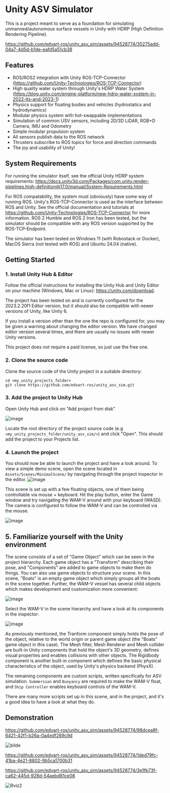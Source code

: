 # Unity ASV Simulator
This is a project meant to serve as a foundation for simulating unmanned/autonomous surface vessels in Unity with HDRP (High Definition Rendering Pipeline).

https://github.com/edvart-ros/unity_asv_sim/assets/94528774/35275add-04a7-4d5d-b1de-eafd5a51cb38

## Features
- ROS/ROS2 integration with Unity ROS-TCP-Connector (https://github.com/Unity-Technologies/ROS-TCP-Connector)
- High quality water system through Unity's HDRP Water System (https://blog.unity.com/engine-platform/new-hdrp-water-system-in-2022-lts-and-2023-1)
- Physics support for floating bodies and vehicles (hydrostatics and hydrodynamics)
- Modular physics system with hot-swappable implementations
- Simulation of common USV sensors, including 2D/3D LiDAR, RGB+D Camera, IMU and Odometry
- Simple modular propulsion system
- All sensors publish data to the ROS network
- Thrusters subscribe to ROS topics for force and direction commands
- The joy and usability of Unity!

## System Requirements
For running the simulator itself, see the official Unity HDRP system requirements: https://docs.unity3d.com/Packages/com.unity.render-pipelines.high-definition@17.0/manual/System-Requirements.html

For ROS compatability, the system must (obviously) have some way of running ROS. Unity's ROS-TCP-Connector is used as the interface between ROS and Unity. See the official documentation and tutorials at https://github.com/Unity-Technologies/ROS-TCP-Connector for more information. ROS 2 Humble and ROS 2 Iron has been tested, but the simulator should be compatible with any ROS version supported by the ROS-TCP-Endpoint.


The simulator has been tested on Windows 11 (with Robostack or Docker), MacOS Sierra (not tested with ROS) and Ubuntu 24.04 (native). 

## Getting Started
### 1. Install Unity Hub & Editor
Follow the official instructions for installing the Unity Hub and Unity Editor on your machine (Windows, Mac or Linux): https://unity.com/download.

The project has been tested on and is currently configured for the 2023.2.20f1 Editor version, but it should also be compatible with newer versions of Unity, like Unity 6. 

If you install a version other than the one the repo is configured for, you may be given a warning about changing the editor version. We have changed editor version several times, and there are usually no issues with newer Unity versions. 

This project does not require a paid license, so just use the free one.

### 2. Clone the source code
Clone the source code of the Unity project in a suitable directory:

    cd <my_unity_projects_folder>
    git clone https://github.com/edvart-ros/unity_asv_sim.git

### 3. Add the project to Unity Hub
Open Unity Hub and click on "Add project from disk"

![image](https://github.com/edvart-ros/unity_asv_sim/assets/94528774/bb392f85-1678-42ac-b536-531f8b0050e6)


Locate the root directory of the project source code (e.g` <my_unity_projects_folder/unity_asv_sim/>`) and click "Open". This should add the project to your Projects list. 

### 4. Launch the project
You should now be able to launch the project and have a look around. To view a simple demo scene, open the scene located in `Assets/Scenes/MinimalScene/` by navigating through the project inspector in the editor.
![image](https://github.com/edvart-ros/unity_asv_sim/assets/94528774/c7bdcf44-9f95-4bbf-97d5-934bbbe6dd6f)

This scene is set up with a few floating objects, one of them being controllable via mouse + keyboard. Hit the play button, enter the Game window and try navigating the WAM-V around with your keyboard (WASD). The camera is configured to follow the WAM-V
and can be controlled via the mouse.

![image](https://github.com/edvart-ros/unity_asv_sim/assets/94528774/83a8bfac-f161-48b0-986c-15f184ecc1e5)


## 5. Familiarize yourself with the Unity environment
The scene consists of a set of "Game Object" which can be seen in the project hierarchy. Each game object has a "Transform" describing their pose, and "Components" are added to game objects to make them do things. 
You can also use game objects to structure your scene. In this scene, "Boats" is an empty game object which simply groups all the boats in the scene together. Further, the WAM-V vessel has several child objects which makes development and customization more convenient:

![image](https://github.com/edvart-ros/unity_asv_sim/assets/94528774/81155646-4244-45c2-9db4-652f86a41cec)

Select the WAM-V in the scene hierarchy and have a look at its components in the inspector:

![image](https://github.com/edvart-ros/unity_asv_sim/assets/94528774/5a493aa0-ebe5-416c-87a9-66db0edefa46)

As previously mentioned, the Tranform component simply holds the pose of the object, relative to the world origin or parent game object (the "Boats" game object in this case).
The Mesh filter, Mesh Renderer and Mesh collider are built-in Unity components that hold the object's 3D geometry, defines visual properties and enables collisions with other objects.
The Rigidbody component is another built-in component which defines the basic physical characteristics of the object, used by Unity's physics backend (PhysX).

The remaining components are custom scripts, written specifically for ASV simulation. `Submersion` and `Buoyancy` are required to make the WAM-V float, and `Ship Controller` enables keyboard controls of the WAM-V.

There are many more scripts set up in this scene, and in the project, and it's a good idea to have a look at what they do.




## Demonstration
https://github.com/edvart-ros/unity_asv_sim/assets/94528774/98dcea8f-6421-42f1-b26a-0a4edf289c9d

![bilde](https://github.com/edvart-ros/unity_asv_sim/assets/94528774/e7928355-eacf-41d1-8bfe-dcd7cc979207)

https://github.com/edvart-ros/unity_asv_sim/assets/94528774/1ded79fc-41ba-4e21-8802-9b5ca1700b31


https://github.com/edvart-ros/unity_asv_sim/assets/94528774/3e1fb73f-ca62-445d-928d-54aebd81ce08

![Rviz2](https://github.com/edvart-ros/unity_asv_sim/assets/94528774/64f98b1c-11b4-4faf-a298-57d26e832072)
